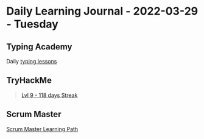 # Daily Learning Journal - 2022-03-29 - Tuesday

## Typing Academy

Daily [typing lessons](https://www.typing.academy/typing-tutor/lessons)

## TryHackMe

> [Lvl 9 - 118 days Streak](https://tryhackme.com/p/Universalamateur)

## Scrum Master

[Scrum Master Learning Path](https://www.scrum.org/pathway/scrum-master)

